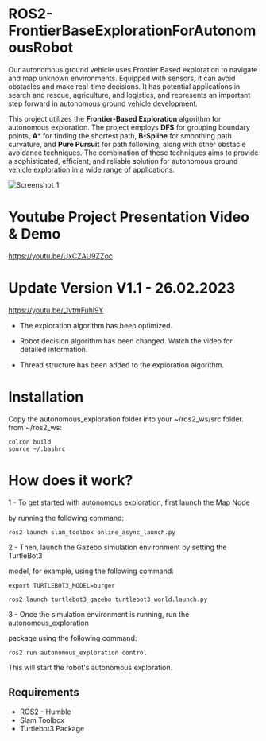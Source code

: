 # ROS2-FrontierBaseExplorationForAutonomousRobot

Our autonomous ground vehicle uses Frontier Based exploration to navigate and map unknown environments. Equipped with sensors, it can avoid obstacles and make real-time decisions. It has potential applications in search and rescue, agriculture, and logistics, and represents an important step forward in autonomous ground vehicle development.

This project utilizes the **Frontier-Based Exploration** algorithm for autonomous exploration. The project employs **DFS** for grouping boundary points, **A*** for finding the shortest path, **B-Spline** for smoothing path curvature, and **Pure Pursuit** for path following, along with other obstacle avoidance techniques. The combination of these techniques aims to provide a sophisticated, efficient, and reliable solution for autonomous ground vehicle exploration in a wide range of applications.


![Screenshot_1](https://user-images.githubusercontent.com/87595266/218670694-e53bb1c4-fff2-42e9-9b9e-62b298da7fff.png)


# Youtube Project Presentation Video & Demo

https://youtu.be/UxCZAU9ZZoc

# Update Version V1.1 - 26.02.2023

https://youtu.be/_1vtmFuhl9Y

- The exploration algorithm has been optimized.

- Robot decision algorithm has been changed. Watch the video for detailed information.

- Thread structure has been added to the exploration algorithm. 


# Installation
Copy the autonomous_exploration folder into your ~/ros2_ws/src folder.
from ~/ros2_ws:
```
colcon build
source ~/.bashrc
```



# How does it work?

1 - To get started with autonomous exploration, first launch the Map Node 

by running the following command:

`ros2 launch slam_toolbox online_async_launch.py`

2 - Then, launch the Gazebo simulation environment by setting the TurtleBot3 

model, for example, using the following command:

`export TURTLEBOT3_MODEL=burger`


`ros2 launch turtlebot3_gazebo turtlebot3_world.launch.py`

3 - Once the simulation environment is running, run the autonomous_exploration 

package using the following command:

`ros2 run autonomous_exploration control`

This will start the robot's autonomous exploration.

## Requirements

- ROS2 - Humble
- Slam Toolbox
- Turtlebot3 Package
